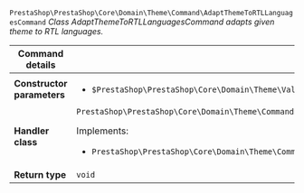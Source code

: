 `PrestaShop\PrestaShop\Core\Domain\Theme\Command\AdaptThemeToRTLLanguagesCommand`
_Class AdaptThemeToRTLLanguagesCommand adapts given theme to RTL languages._

| Command details            |    |
| -------------------------- | -- |
| **Constructor parameters** | <ul> <li>`$PrestaShop\PrestaShop\Core\Domain\Theme\ValueObject\ThemeName $themeName`</li> </ul> |
| **Handler class**          | `PrestaShop\PrestaShop\Core\Domain\Theme\CommandHandler\AdaptThemeToRTLLanguagesHandler`  <p> Implements: </p> <ul>  <li>`PrestaShop\PrestaShop\Core\Domain\Theme\CommandHandler\AdaptThemeToRTLLanguagesHandlerInterface`</li>  |
| **Return type** |  `void`  |

